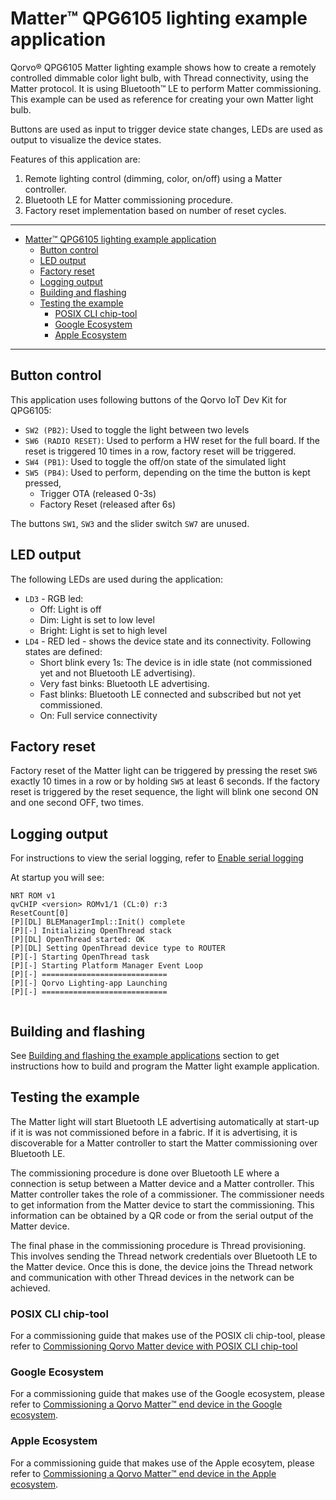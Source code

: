 # Matter&trade; QPG6105 lighting example application

Qorvo&reg; QPG6105 Matter lighting example shows how to create a remotely controlled dimmable color light bulb, with Thread
connectivity, using the Matter protocol. It is using Bluetooth&trade; LE to perform Matter commissioning. This example can be used as reference for
creating your own Matter light bulb.

Buttons are used as input to trigger device state changes, LEDs are used as output to visualize the device states.

Features of this application are:
1. Remote lighting control (dimming, color, on/off) using a Matter controller.
2. Bluetooth LE for Matter commissioning procedure.
3. Factory reset implementation based on number of reset cycles.


---

- [Matter™ QPG6105 lighting example application](#matter-qpg6105-lighting-example-application)
  - [Button control](#button-control)
  - [LED output](#led-output)
  - [Factory reset](#factory-reset)
  - [Logging output](#logging-output)
  - [Building and flashing](#building-and-flashing)
  - [Testing the example](#testing-the-example)
    - [POSIX CLI chip-tool](#posix-cli-chip-tool)
    - [Google Ecosystem](#google-ecosystem)
    - [Apple Ecosystem](#apple-ecosystem)

---

## Button control

This application uses following buttons of the Qorvo IoT Dev Kit for QPG6105:

- `SW2 (PB2)`: Used to toggle the light between two levels
- `SW6 (RADIO RESET)`: Used to perform a HW reset for the full board. If the reset is triggered 10 times in a row, factory reset will
be triggered.
- `SW4 (PB1)`: Used to toggle the off/on state of the simulated light
- `SW5 (PB4)`: Used to perform, depending on the time the button is kept pressed,
  - Trigger OTA (released 0-3s)
  - Factory Reset (released after 6s)

The buttons `SW1`, `SW3` and the slider switch `SW7` are unused.

## LED output

The following LEDs are used during the application:

- `LD3` - RGB led:
  - Off: Light is off
  - Dim: Light is set to low level
  - Bright: Light is set to high level
- `LD4` - RED led - shows the device state and its connectivity. Following states are defined:
  - Short blink every 1s: The device is in idle state (not commissioned yet and not Bluetooth LE advertising).
  - Very fast binks: Bluetooth LE advertising.
  - Fast blinks: Bluetooth LE connected and subscribed but not yet commissioned.
  - On: Full service connectivity

## Factory reset

Factory reset of the Matter light can be triggered by pressing the reset `SW6` exactly 10 times in a row or by holding
`SW5` at least 6 seconds. If the factory reset is triggered by the reset sequence, the light will blink one second ON and
one second OFF, two times.

## Logging output

For instructions to view the serial logging, refer to [Enable serial logging](../../../README.md#enable-serial-logging)

At startup you will see:

```
NRT ROM v1
qvCHIP <version> ROMv1/1 (CL:0) r:3
ResetCount[0]
[P][DL] BLEManagerImpl::Init() complete
[P][-] Initializing OpenThread stack
[P][DL] OpenThread started: OK
[P][DL] Setting OpenThread device type to ROUTER
[P][-] Starting OpenThread task
[P][-] Starting Platform Manager Event Loop
[P][-] ============================
[P][-] Qorvo Lighting-app Launching
[P][-] ============================


```

## Building and flashing

See [Building and flashing the example applications](../../../README.md#building-and-flashing-the-example-applications) section to get instructions how to build and program the Matter light example application.

## Testing the example

The Matter light will start Bluetooth LE advertising automatically at start-up if it is was not commissioned before
in a fabric. If it is advertising, it is discoverable for a Matter controller to start the Matter commissioning over Bluetooth LE.

The commissioning procedure is done over Bluetooth LE where a connection is setup between a Matter device and a Matter
controller. This Matter controller takes the role of a commissioner.
The commissioner needs to get information from the Matter device to start the commissioning. This information can be
obtained by a QR code or from the serial output of the Matter device.

The final phase in the commissioning procedure is Thread provisioning. This involves sending the Thread network
credentials over Bluetooth LE to the Matter device. Once this is done, the device joins the Thread network and
communication with other Thread devices in the network can be achieved.

### POSIX CLI chip-tool

For a commissioning guide that makes use of the POSIX cli chip-tool, please refer to [Commissioning Qorvo Matter device with POSIX CLI chip-tool](../../../Documents/Guides/commissioning_posix_cli_chiptool.md)

### Google Ecosystem

For a commissioning guide that makes use of the Google ecosystem, please refer to
[Commissioning a Qorvo Matter™ end device in the Google ecosystem](../../../Documents/Guides/commissioning_with_google.md).

### Apple Ecosystem

For a commissioning guide that makes use of the Apple ecosytem, please refer to
[Commissioning a Qorvo Matter™ end device in the Apple ecosystem](../../../Documents/Guides/commissioning_with_apple.md).

